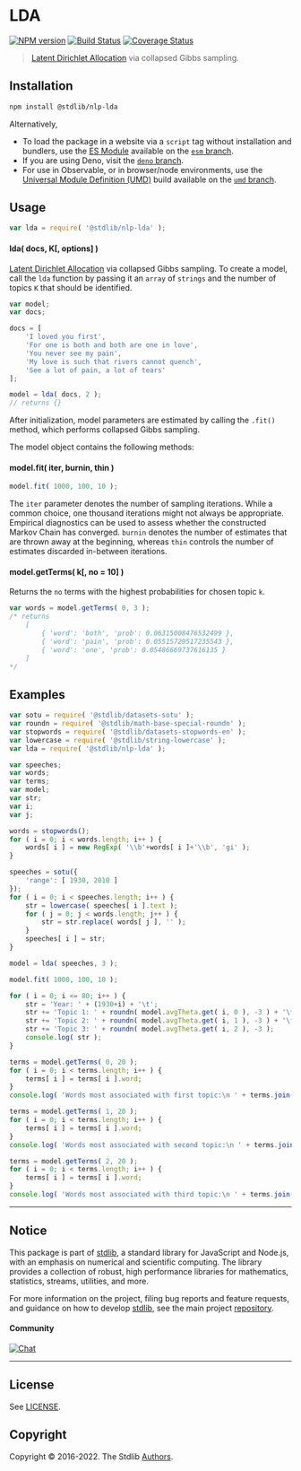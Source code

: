 <!--

@license Apache-2.0

Copyright (c) 2018 The Stdlib Authors.

Licensed under the Apache License, Version 2.0 (the "License");
you may not use this file except in compliance with the License.
You may obtain a copy of the License at

   http://www.apache.org/licenses/LICENSE-2.0

Unless required by applicable law or agreed to in writing, software
distributed under the License is distributed on an "AS IS" BASIS,
WITHOUT WARRANTIES OR CONDITIONS OF ANY KIND, either express or implied.
See the License for the specific language governing permissions and
limitations under the License.

-->

# LDA

[![NPM version][npm-image]][npm-url] [![Build Status][test-image]][test-url] [![Coverage Status][coverage-image]][coverage-url] <!-- [![dependencies][dependencies-image]][dependencies-url] -->

> [Latent Dirichlet Allocation][lda] via collapsed Gibbs sampling.

<section class="intro">

</section>

<!-- /.intro -->

<section class="installation">

## Installation

```bash
npm install @stdlib/nlp-lda
```

Alternatively,

-   To load the package in a website via a `script` tag without installation and bundlers, use the [ES Module][es-module] available on the [`esm` branch][esm-url].
-   If you are using Deno, visit the [`deno` branch][deno-url].
-   For use in Observable, or in browser/node environments, use the [Universal Module Definition (UMD)][umd] build available on the [`umd` branch][umd-url].

</section>

<section class="usage">

## Usage

```javascript
var lda = require( '@stdlib/nlp-lda' );
```

#### lda( docs, K\[, options] )

[Latent Dirichlet Allocation][lda] via collapsed Gibbs sampling. To create a model, call the `lda` function by passing it an `array` of `strings` and the number of topics `K` that should be identified.

```javascript
var model;
var docs;

docs = [
    'I loved you first',
    'For one is both and both are one in love',
    'You never see my pain',
    'My love is such that rivers cannot quench',
    'See a lot of pain, a lot of tears'
];

model = lda( docs, 2 );
// returns {}
```

After initialization, model parameters are estimated by calling the `.fit()` method, which performs collapsed Gibbs sampling.

The model object contains the following methods:

#### model.fit( iter, burnin, thin )

<!-- run-disable -->

```javascript
model.fit( 1000, 100, 10 );
```

The `iter` parameter denotes the number of sampling iterations. While a common choice, one thousand iterations might not always be appropriate. Empirical diagnostics can be used to assess whether the constructed Markov Chain has converged. `burnin` denotes the number of estimates that are thrown away at the beginning, whereas `thin` controls the number of estimates discarded in-between iterations.

#### model.getTerms( k\[, no = 10] )

Returns the `no` terms with the highest probabilities for chosen topic `k`.

<!-- run-disable -->

```javascript
var words = model.getTerms( 0, 3 );
/* returns
    [
        { 'word': 'both', 'prob': 0.06315008476532499 },
        { 'word': 'pain', 'prob': 0.05515729517235543 },
        { 'word': 'one', 'prob': 0.05486669737616135 }
    ]
*/
```

</section>

<!-- /.usage -->

<section class="examples">

## Examples

<!-- eslint no-undef: "error" -->

```javascript
var sotu = require( '@stdlib/datasets-sotu' );
var roundn = require( '@stdlib/math-base-special-roundn' );
var stopwords = require( '@stdlib/datasets-stopwords-en' );
var lowercase = require( '@stdlib/string-lowercase' );
var lda = require( '@stdlib/nlp-lda' );

var speeches;
var words;
var terms;
var model;
var str;
var i;
var j;

words = stopwords();
for ( i = 0; i < words.length; i++ ) {
    words[ i ] = new RegExp( '\\b'+words[ i ]+'\\b', 'gi' );
}

speeches = sotu({
    'range': [ 1930, 2010 ]
});
for ( i = 0; i < speeches.length; i++ ) {
    str = lowercase( speeches[ i ].text );
    for ( j = 0; j < words.length; j++ ) {
        str = str.replace( words[ j ], '' );
    }
    speeches[ i ] = str;
}

model = lda( speeches, 3 );

model.fit( 1000, 100, 10 );

for ( i = 0; i <= 80; i++ ) {
    str = 'Year: ' + (1930+i) + '\t';
    str += 'Topic 1: ' + roundn( model.avgTheta.get( i, 0 ), -3 ) + '\t';
    str += 'Topic 2: ' + roundn( model.avgTheta.get( i, 1 ), -3 ) + '\t';
    str += 'Topic 3: ' + roundn( model.avgTheta.get( i, 2 ), -3 );
    console.log( str );
}

terms = model.getTerms( 0, 20 );
for ( i = 0; i < terms.length; i++ ) {
    terms[ i ] = terms[ i ].word;
}
console.log( 'Words most associated with first topic:\n ' + terms.join( ', ' ) );

terms = model.getTerms( 1, 20 );
for ( i = 0; i < terms.length; i++ ) {
    terms[ i ] = terms[ i ].word;
}
console.log( 'Words most associated with second topic:\n ' + terms.join( ', ' ) );

terms = model.getTerms( 2, 20 );
for ( i = 0; i < terms.length; i++ ) {
    terms[ i ] = terms[ i ].word;
}
console.log( 'Words most associated with third topic:\n ' + terms.join( ', ' ) );
```

</section>

<!-- /.examples -->

<!-- Section for related `stdlib` packages. Do not manually edit this section, as it is automatically populated. -->

<section class="related">

</section>

<!-- /.related -->

<!-- Section for all links. Make sure to keep an empty line after the `section` element and another before the `/section` close. -->


<section class="main-repo" >

* * *

## Notice

This package is part of [stdlib][stdlib], a standard library for JavaScript and Node.js, with an emphasis on numerical and scientific computing. The library provides a collection of robust, high performance libraries for mathematics, statistics, streams, utilities, and more.

For more information on the project, filing bug reports and feature requests, and guidance on how to develop [stdlib][stdlib], see the main project [repository][stdlib].

#### Community

[![Chat][chat-image]][chat-url]

---

## License

See [LICENSE][stdlib-license].


## Copyright

Copyright &copy; 2016-2022. The Stdlib [Authors][stdlib-authors].

</section>

<!-- /.stdlib -->

<!-- Section for all links. Make sure to keep an empty line after the `section` element and another before the `/section` close. -->

<section class="links">

[npm-image]: http://img.shields.io/npm/v/@stdlib/nlp-lda.svg
[npm-url]: https://npmjs.org/package/@stdlib/nlp-lda

[test-image]: https://github.com/stdlib-js/nlp-lda/actions/workflows/test.yml/badge.svg
[test-url]: https://github.com/stdlib-js/nlp-lda/actions/workflows/test.yml

[coverage-image]: https://img.shields.io/codecov/c/github/stdlib-js/nlp-lda/main.svg
[coverage-url]: https://codecov.io/github/stdlib-js/nlp-lda?branch=main

<!--

[dependencies-image]: https://img.shields.io/david/stdlib-js/nlp-lda.svg
[dependencies-url]: https://david-dm.org/stdlib-js/nlp-lda/main

-->

[umd]: https://github.com/umdjs/umd
[es-module]: https://developer.mozilla.org/en-US/docs/Web/JavaScript/Guide/Modules

[deno-url]: https://github.com/stdlib-js/nlp-lda/tree/deno
[umd-url]: https://github.com/stdlib-js/nlp-lda/tree/umd
[esm-url]: https://github.com/stdlib-js/nlp-lda/tree/esm

[chat-image]: https://img.shields.io/gitter/room/stdlib-js/stdlib.svg
[chat-url]: https://gitter.im/stdlib-js/stdlib/

[stdlib]: https://github.com/stdlib-js/stdlib

[stdlib-authors]: https://github.com/stdlib-js/stdlib/graphs/contributors

[stdlib-license]: https://raw.githubusercontent.com/stdlib-js/nlp-lda/main/LICENSE

[lda]: https://en.wikipedia.org/wiki/Latent_Dirichlet_allocation

</section>

<!-- /.links -->
